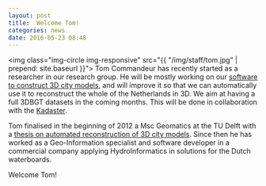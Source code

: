 ```yaml
---
layout: post
title:  Welcome Tom!
categories: news
date: 2016-05-23 08:48
---
```


<img class="img-circle img-responsive" src="{{ "/img/staff/tom.jpg" | prepend: site.baseurl }}">
Tom Commandeur has recently started as a researcher in our research group. He will be mostly working on our [software to construct 3D city models](https://github.com/tudelft3d/3dfier), and will improve it so that we can automatically use it to reconstruct the whole of the Netherlands in 3D.
We aim at having a full 3DBGT datasets in the coming months.
This will be done in collaboration with the [Kadaster](http://www.kadaster.nl).

Tom finalised in the beginning of 2012 a Msc Geomatics at the TU Delft with a [thesis on automated reconstruction of 3D city models](http://repository.tudelft.nl/islandora/object/uuid:c0c665f7-0254-42c6-895b-cb59acc079f2/?collection=research). 
Since then he has worked as a Geo-Information specialist and software developer in a commercial company applying HydroInformatics in solutions for the Dutch waterboards. 

Welcome Tom!

